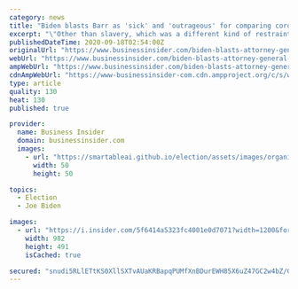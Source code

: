 ```yaml
---
category: news
title: "Biden blasts Barr as 'sick' and 'outrageous' for comparing coronavirus lockdowns to slavery"
excerpt: "\"Other than slavery, which was a different kind of restraint, this is the greatest intrusion on civil liberties in American history,\" AG Barr said."
publishedDateTime: 2020-09-18T02:54:00Z
originalUrl: "https://www.businessinsider.com/biden-blasts-attorney-general-barr-coronavirus-lockdown-slavery-comparison-sick-2020-9"
webUrl: "https://www.businessinsider.com/biden-blasts-attorney-general-barr-coronavirus-lockdown-slavery-comparison-sick-2020-9"
ampWebUrl: "https://www.businessinsider.com/biden-blasts-attorney-general-barr-coronavirus-lockdown-slavery-comparison-sick-2020-9?amp"
cdnAmpWebUrl: "https://www-businessinsider-com.cdn.ampproject.org/c/s/www.businessinsider.com/biden-blasts-attorney-general-barr-coronavirus-lockdown-slavery-comparison-sick-2020-9?amp"
type: article
quality: 130
heat: 130
published: true

provider:
  name: Business Insider
  domain: businessinsider.com
  images:
    - url: "https://smartableai.github.io/election/assets/images/organizations/businessinsider.com-50x50.jpg"
      width: 50
      height: 50

topics:
  - Election
  - Joe Biden

images:
  - url: "https://i.insider.com/5f6414a5323fc4001e0d7071?width=1200&format=jpeg"
    width: 982
    height: 491
    isCached: true

secured: "snudi5RLlETtKS0XllSXTvAUaKRBapqPUMfXnBDurEWH85X6uZ47GC2w4bZ/GtcBo4wnE3HmdaN2/Po3swN5dHCWgaZ+jVEC3ocVd2Tw+1ya08SVJZxFTXQxhRYHnpBxwbdwVprYZ3z6EsZ1UURVn2k9fac5nUNZgG37VZFn0AaKv5PsKyIwvSghXpSEf6RyNIkFWZGkJciLCMS73jtpUToGEUNriuS4fxTFRMpqh9o5e5HskxZwVYsA0eT8wJL1HbpbvNx9IfxWRmx2Y1eZ95jur9hN+UZBzrW2li//O7flrPPO2o7v2EykAuQDjQwVWmUYTLKRtHQPJ6JGT5plRa6IJidkAl/QSIxcPoW84cY=;3qpSP1AL0xKx3GmSx4Y4bg=="
---
```


